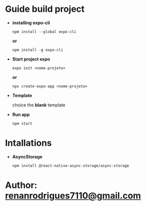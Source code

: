 # Guide build project

- **installing expo-cli**

  `npm install --global expo-cli`

  **or**

  `npm install -g expo-cli`

- **Start project expo**

  `expo init <nome-projeto>`

  **or**

  `npx create-expo-app <nome-projeto>`

- **Template**

  choice the **blank** template

- **Run app**

  `npm start`

# Intallations

- **AsyncStorage**

  `npm install @react-native-async-storage/async-storage`

# Author: **renanrodrigues7110@gmail.com**
